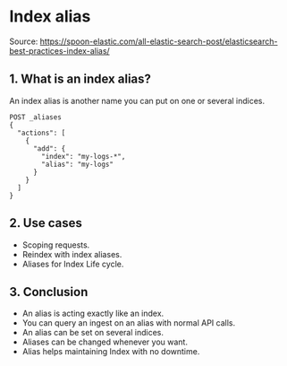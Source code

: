 # Index alias

Source: <https://spoon-elastic.com/all-elastic-search-post/elasticsearch-best-practices-index-alias/>

## 1. What is an index alias?

An index alias is another name you can put on one or several indices.

```
POST _aliases
{
  "actions": [
    {
      "add": {
        "index": "my-logs-*",
        "alias": "my-logs"
      }
    }
  ]
}
```

## 2. Use cases

- Scoping requests.
- Reindex with index aliases.
- Aliases for Index Life cycle.

## 3. Conclusion

- An alias is acting exactly like an index.
- You can query an ingest on an alias with normal API calls.
- An alias can be set on several indices.
- Aliases can be changed whenever you want.
- Alias helps maintaining Index with no downtime.

